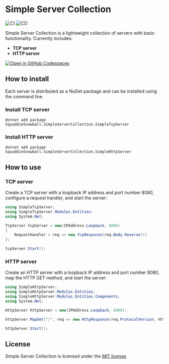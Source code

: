 # Simple Server Collection

![CI](https://github.com/SquaddieSnowball/SimpleServerCollection/actions/workflows/ci.yml/badge.svg)
![CD](https://github.com/SquaddieSnowball/SimpleServerCollection/actions/workflows/cd.yml/badge.svg)

Simple Server Collection is a lightweight collection of servers with basic functionality. Currently includes:

- **TCP server**
- **HTTP server**

[![Open in GitHub Codespaces](https://github.com/codespaces/badge.svg)](https://codespaces.new/SquaddieSnowball/SimpleServerCollection)

## How to install

Each server is distributed as a NuGet package and can be installed using the command line.

### Install TCP server

```
dotnet add package SquaddieSnowball.SimpleServerCollection.SimpleTcpServer
```

### Install HTTP server

```
dotnet add package SquaddieSnowball.SimpleServerCollection.SimpleHttpServer
```

## How to use

### TCP server

Create a TCP server with a loopback IP address and port number 8080, configure a request handler, and start the server:

```c#
using SimpleTcpServer;
using SimpleTcpServer.Modules.Entities;
using System.Net;

TcpServer tcpServer = new(IPAddress.Loopback, 8080)
{
    RequestHandler = req => new TcpResponse(req.Body.Reverse())
};

tcpServer.Start();
```

### HTTP server

Create an HTTP server with a loopback IP address and port number 8080, map the HTTP GET method, and start the server:

```c#
using SimpleHttpServer;
using SimpleHttpServer.Modules.Entities;
using SimpleHttpServer.Modules.Entities.Components;
using System.Net;

HttpServer httpServer = new(IPAddress.Loopback, 8080);

httpServer.MapGet("/", req => new HttpResponse(req.ProtocolVersion, HttpResponseStatus.OK, Enumerable.Empty<HttpHeader>(), "<p>Hello, world!</p>"));

httpServer.Start();
```

## License

Simple Server Collection is licensed under the [MIT license](LICENSE.txt).
